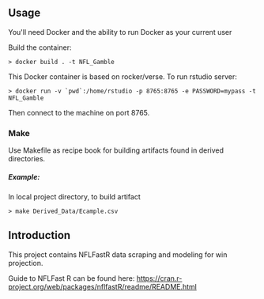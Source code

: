 Usage
-----

You'll need Docker and the ability to run Docker as your current user

Build the container:

    > docker build . -t NFL_Gamble
    
This Docker container is based on rocker/verse. To run rstudio server:

    > docker run -v `pwd`:/home/rstudio -p 8765:8765 -e PASSWORD=mypass -t NFL_Gamble
    
Then connect to the machine on port 8765.

### Make
Use Makefile as recipe book for building artifacts found in derived directories. 

##### Example:
In local project directory, to build artifact

    > make Derived_Data/Ecample.csv

Introduction
------------

This project contains NFLFastR data scraping and modeling for win projection. 

Guide to NFLFast R can be found here: https://cran.r-project.org/web/packages/nflfastR/readme/README.html

